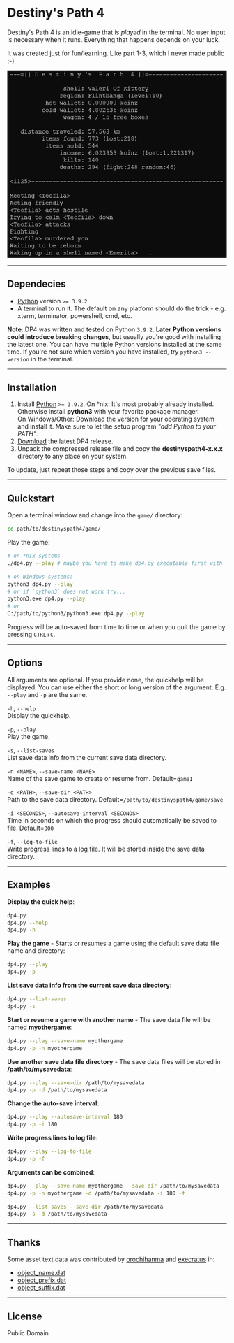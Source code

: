 # Destiny's Path 4

Destiny's Path 4 is an idle-game that is *played* in the terminal. No user input is necessary when it runs. Everything that happens depends on your luck.

It was created just for fun/learning. Like part 1-3, which I never made public ;-)

![screenshot1](./screenshot.png)

---

## Dependecies

- [Python](https://www.python.org/downloads/) version `>= 3.9.2`
- A terminal to run it. The default on any platform should do the trick - e.g. xterm, terminator, powershell, cmd, etc.

**Note**: DP4 was written and tested on Python  `3.9.2`. **Later Python versions could introduce breaking changes**, but usually you're good with installing the latest one. You can have multiple Python versions installed at the same time. If you're not sure which version you have installed, try `python3 --version` in the terminal.

---

## Installation

1. Install [Python](https://www.python.org/downloads/) `>= 3.9.2`.
On *nix: It's most probably already installed. Otherwise install **python3** with your favorite package manager.  
On Windows/Other: Download the version for your operating system and install it. Make sure to let the setup program *"add Python to your PATH"*.  
2. [Download](https://github.com/etrusci-org/destinyspath4/releases) the latest DP4 release.
3. Unpack the compressed release file and copy the **destinyspath4-x.x.x** directory to any place on your system.

To update, just repeat those steps and copy over the previous save files.

---

## Quickstart

Open a terminal window and change into the `game/` directory:

```bash
cd path/to/destinyspath4/game/
```

Play the game:

```bash
# on *nix systems
./dp4.py --play # maybe you have to make dp4.py executable first with `chmod +x dp4.py`
```

```bash
# on Windows systems:
python3 dp4.py --play
# or if `python3` does not work try...
python3.exe dp4.py --play
# or
C:/path/to/python3/python3.exe dp4.py --play
```

Progress will be auto-saved from time to time or when you quit the game by pressing `CTRL`+`C`.

---

## Options

All arguments are optional. If you provide none, the quickhelp will be displayed. You can use either the short or long version of the argument. E.g. `--play` and `-p` are the same.

`-h`, `--help`  
Display the quickhelp.

`-p`, `--play`  
Play the game.

`-s`, `--list-saves`  
List save data info from the current save data directory.

`-n <NAME>`, `--save-name <NAME>`  
Name of the save game to create or resume from. Default=`game1`

`-d <PATH>`, `--save-dir <PATH>`  
Path to the save data directory. Default=`/path/to/destinyspath4/game/save`

`-i <SECONDS>`, `--autosave-interval <SECONDS>`  
Time in seconds on which the progress should automatically be saved to file. Default=`300`

`-f`, `--log-to-file`  
Write progress lines to a log file. It will be stored inside the save data directory.

---

## Examples

**Display the quick help**:

```bash
dp4.py
dp4.py --help
dp4.py -h
```

**Play the game** - Starts or resumes a game using the default save data file name and directory:

```bash
dp4.py --play
dp4.py -p
```

**List save data info from the current save data directory**:

```bash
dp4.py --list-saves
dp4.py -s
```

**Start or resume a game with another name** - The save data file will be named **myothergame**:

```bash
dp4.py --play --save-name myothergame
dp4.py -p -n myothergame
```

**Use another save data file directory** - The save data files will be stored in **/path/to/mysavedata**:

```bash
dp4.py --play --save-dir /path/to/mysavedata
dp4.py -p -d /path/to/mysavedata
```

**Change the auto-save interval**:

```bash
dp4.py --play --autosave-interval 180
dp4.py -p -i 180
```

**Write progress lines to log file**:

```bash
dp4.py --play --log-to-file
dp4.py -p -f
```

**Arguments can be combined**:

```bash
dp4.py --play --save-name myothergame --save-dir /path/to/mysavedata --autosave-interval 180 --log-to-file
dp4.py -p -n myothergame -d /path/to/mysavedata -i 180 -f
```

```bash
dp4.py --list-saves --save-dir /path/to/mysavedata
dp4.py -s -d /path/to/mysavedata
```

---

## Thanks

Some asset text data was contributed by [orochihanma](https://twitch.tv/orochihanma) and [execratus](https://twitch.tv/exe_cratus) in:
- [object_name.dat](./game/asset/object_name.dat)
- [object_prefix.dat](./game/asset/object_prefix.dat)
- [object_suffix.dat](./game/asset/object_suffix.dat)

---

## License

Public Domain
